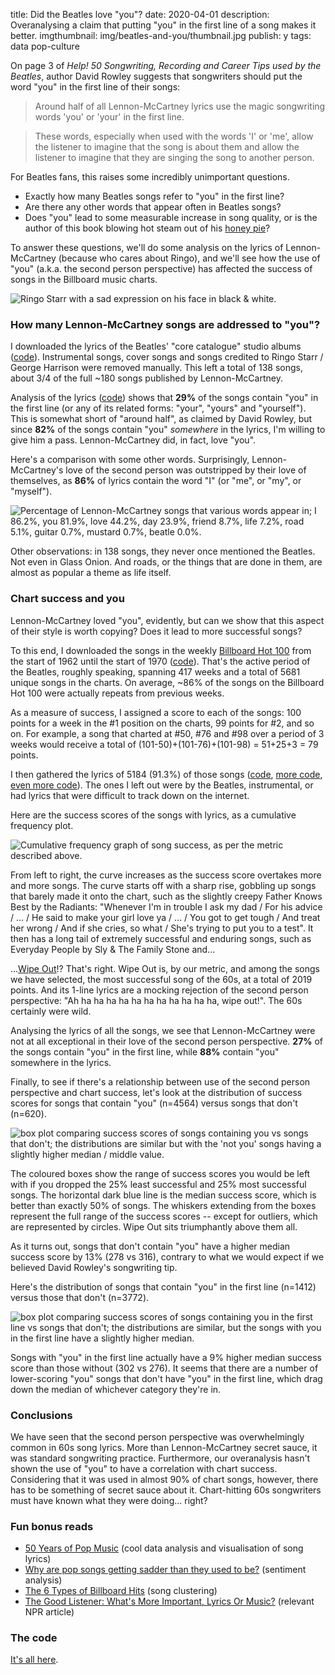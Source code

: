 title: Did the Beatles love "you"?
date: 2020-04-01
description: Overanalysing a claim that putting "you" in the first line of a song makes it better.
imgthumbnail: img/beatles-and-you/thumbnail.jpg
publish: y
tags: data pop-culture

On page 3 of *Help! 50 Songwriting, Recording and Career Tips used by the Beatles*, author David Rowley suggests that songwriters should put the word "you" in the first line of their songs:

> Around half of all Lennon-McCartney lyrics use the magic songwriting words 'you' or 'your' in the first line.

> These words, especially when used with the words 'I' or 'me', allow the listener to imagine that the song is about them and allow the listener to imagine that they are singing the song to another person.

For Beatles fans, this raises some incredibly unimportant questions.

* Exactly how many Beatles songs refer to "you" in the first line?
* Are there any other words that appear often in Beatles songs?
* Does "you" lead to some measurable increase in song quality, or is the author of this book blowing hot steam out of his [honey pie](https://www.youtube.com/watch?v=l-ekNlk5VDM)?

To answer these questions, we'll do some analysis on the lyrics of Lennon-McCartney (because who cares about Ringo), and we'll see how the use of "you" (a.k.a. the second person perspective) has affected the success of songs in the Billboard music charts.

<img src="{{ url_for('static', filename='img/beatles-and-you/sad-ringo.jpeg') }}"
     alt="Ringo Starr with a sad expression on his face in black & white."
     class="centered">

### How many Lennon-McCartney songs are addressed to "you"?
I downloaded the lyrics of the Beatles' "core catalogue" studio albums ([code](https://github.com/Kevinpgalligan/BeatlesAndYou/blob/master/beatles_lyrics_scraper.py)). Instrumental songs, cover songs and songs credited to Ringo Starr / George Harrison were removed manually. This left a total of 138 songs, about 3/4 of the full ~180 songs published by Lennon-McCartney.

Analysis of the lyrics ([code](https://github.com/Kevinpgalligan/BeatlesAndYou/blob/master/lyrics_analysis.py)) shows that **29%** of the songs contain "you" in the first line (or any of its related forms: "your", "yours" and "yourself"). This is somewhat short of "around half", as claimed by David Rowley, but since **82%** of the songs contain "you" *somewhere* in the lyrics, I'm willing to give him a pass. Lennon-McCartney did, in fact, love "you".

Here's a comparison with some other words. Surprisingly, Lennon-McCartney's love of the second person was outstripped by their love of themselves, as **86%** of lyrics contain the word "I" (or "me", or "my", or "myself").

<img src="{{ url_for('static', filename='img/beatles-and-you/word-freq-beatles.png') }}"
     alt="Percentage of Lennon-McCartney songs that various words appear in; I 86.2%, you 81.9%, love 44.2%, day 23.9%, friend 8.7%, life 7.2%, road 5.1%, guitar 0.7%, mustard 0.7%, beatle 0.0%."
     class="centered">

Other observations: in 138 songs, they never once mentioned the Beatles. Not even in Glass Onion. And roads, or the things that are done in them, are almost as popular a theme as life itself.

### Chart success and you
Lennon-McCartney loved "you", evidently, but can we show that this aspect of their style is worth copying? Does it lead to more successful songs?

To this end, I downloaded the songs in the weekly [Billboard Hot 100](https://en.wikipedia.org/wiki/Billboard_Hot_100) from the start of 1962 until the start of 1970 ([code](https://github.com/Kevinpgalligan/BeatlesAndYou/blob/master/chart_scrape.py)). That's the active period of the Beatles, roughly speaking, spanning 417 weeks and a total of 5681 unique songs in the charts. On average, ~86% of the songs on the Billboard Hot 100 were actually repeats from previous weeks.

As a measure of success, I assigned a score to each of the songs: 100 points for a week in the #1 position on the charts, 99 points for #2, and so on. For example, a song that charted at #50, #76 and #98 over a period of 3 weeks would receive a total of (101-50)+(101-76)+(101-98) = 51+25+3 = 79 points.

I then gathered the lyrics of 5184 (91.3%) of those songs ([code](https://github.com/Kevinpgalligan/BeatlesAndYou/blob/master/chart_lyrics_scrape.py), [more code](https://github.com/Kevinpgalligan/BeatlesAndYou/blob/master/google_lyrics_scrape.py), [even more code](https://github.com/Kevinpgalligan/BeatlesAndYou/blob/master/general_lyrics_scrape.py)). The ones I left out were by the Beatles, instrumental, or had lyrics that were difficult to track down on the internet.

Here are the success scores of the songs with lyrics, as a cumulative frequency plot.

<img src="{{ url_for('static', filename='img/beatles-and-you/success-scores-cumulative.png') }}"
     alt="Cumulative frequency graph of song success, as per the metric described above."
     class="centered">

From left to right, the curve increases as the success score overtakes more and more songs. The curve starts off with a sharp rise, gobbling up songs that barely made it onto the chart, such as the slightly creepy Father Knows Best by the Radiants: "Whenever I'm in trouble I ask my dad / For his advice / ... / He said to make your girl love ya / ... / You got to get tough / And treat her wrong / And if she cries, so what / She's trying to put you to a test". It then has a long tail of extremely successful and enduring songs, such as Everyday People by Sly & The Family Stone and...

...[Wipe Out](https://www.youtube.com/watch?v=p13yZAjhU0M)!? That's right. Wipe Out is, by our metric, and among the songs we have selected, the most successful song of the 60s, at a total of 2019 points. And its 1-line lyrics are a mocking rejection of the second person perspective: "Ah ha ha ha ha ha ha ha ha ha ha ha, wipe out!". The 60s certainly were wild.

Analysing the lyrics of all the songs, we see that Lennon-McCartney were not at all exceptional in their love of the second person perspective. **27%** of the songs contain "you" in the first line, while **88%** contain "you" somewhere in the lyrics.

Finally, to see if there's a relationship between use of the second person perspective and chart success, let's look at the distribution of success scores for songs that contain "you" (n=4564) versus songs that don't (n=620).

<img src="{{ url_for('static', filename='img/beatles-and-you/you-vs-notyou-boxplot.png') }}"
     alt="box plot comparing success scores of songs containing you vs songs that don't; the distributions are similar but with the 'not you' songs having a slightly higher median / middle value."
     class="centered">

The coloured boxes show the range of success scores you would be left with if you dropped the 25% least successful and 25% most successful songs. The horizontal dark blue line is the median success score, which is better than exactly 50% of songs. The whiskers extending from the boxes represent the full range of the success scores -- except for outliers, which are represented by circles. Wipe Out sits triumphantly above them all.

As it turns out, songs that don't contain "you" have a higher median success score by 13% (278 vs 316), contrary to what we would expect if we believed David Rowley's songwriting tip.

Here's the distribution of songs that contain "you" in the first line (n=1412) versus those that don't (n=3772).

<img src="{{ url_for('static', filename='img/beatles-and-you/youfirstline-vs-notyoufirstline-boxplot.png') }}"
     alt="box plot comparing success scores of songs containing you in the first line vs songs that don't; the distributions are similar, but the songs with you in the first line have a slightly higher median."
     class="centered">

Songs with "you" in the first line actually have a 9% higher median success score than those without (302 vs 276). It seems that there are a number of lower-scoring "you" songs that don't have "you" in the first line, which drag down the median of whichever category they're in.

### Conclusions
We have seen that the second person perspective was overwhelmingly common in 60s song lyrics. More than Lennon-McCartney secret sauce, it was standard songwriting practice. Furthermore, our overanalysis hasn't shown the use of "you" to have a correlation with chart success. Considering that it was used in almost 90% of chart songs, however, there has to be something of secret sauce about it. Chart-hitting 60s songwriters must have known what they were doing... right?

### Fun bonus reads
* [50 Years of Pop Music](https://www.kaylinpavlik.com/50-years-of-pop-music/) (cool data analysis and visualisation of song lyrics)
* [Why are pop songs getting sadder than they used to be?](https://aeon.co/ideas/why-are-pop-songs-getting-sadder-than-they-used-to-be) (sentiment analysis)
* [The 6 Types of Billboard Hits](https://medium.com/@latenightfroyo/the-6-types-of-billboard-hits-e0cb2987abf) (song clustering)
* [The Good Listener: What's More Important, Lyrics Or Music?](https://www.npr.org/sections/allsongs/2013/05/29/187168874/the-good-listener-whats-more-important-lyrics-or-music?t=1585780553905) (relevant NPR article)

### The code
[It's all here](https://github.com/Kevinpgalligan/BeatlesAndYou).
